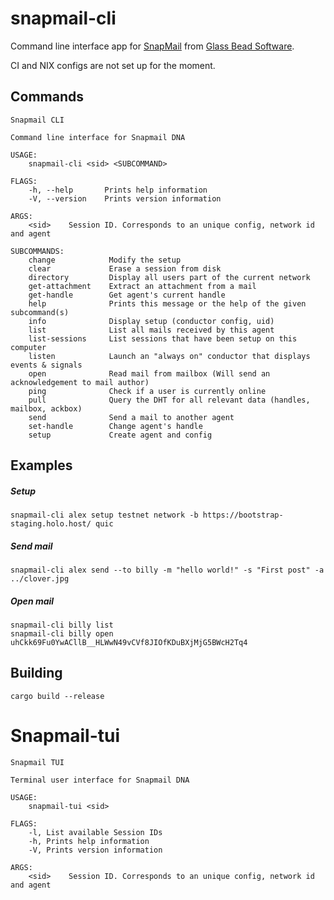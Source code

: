 # snapmail-cli

Command line interface app for [SnapMail](https://github.com/glassbeadsoftware/snapmail-release) from [Glass Bead Software](http://www.glassbead.com/).

CI and NIX configs are not set up for the moment.

## Commands

`````
Snapmail CLI

Command line interface for Snapmail DNA

USAGE:
    snapmail-cli <sid> <SUBCOMMAND>

FLAGS:
    -h, --help       Prints help information
    -V, --version    Prints version information

ARGS:
    <sid>    Session ID. Corresponds to an unique config, network id and agent

SUBCOMMANDS:
    change            Modify the setup
    clear             Erase a session from disk
    directory         Display all users part of the current network
    get-attachment    Extract an attachment from a mail
    get-handle        Get agent's current handle
    help              Prints this message or the help of the given subcommand(s)
    info              Display setup (conductor config, uid)
    list              List all mails received by this agent
    list-sessions     List sessions that have been setup on this computer
    listen            Launch an "always on" conductor that displays events & signals
    open              Read mail from mailbox (Will send an acknowledgement to mail author)
    ping              Check if a user is currently online
    pull              Query the DHT for all relevant data (handles, mailbox, ackbox)
    send              Send a mail to another agent
    set-handle        Change agent's handle
    setup             Create agent and config
`````

## Examples

##### Setup
`````
snapmail-cli alex setup testnet network -b https://bootstrap-staging.holo.host/ quic
`````
##### Send mail
`````
snapmail-cli alex send --to billy -m "hello world!" -s "First post" -a ../clover.jpg
`````
##### Open mail
`````
snapmail-cli billy list
snapmail-cli billy open uhCkk69Fu0YwACllB__HLWwN49vCVf8JIOfKDuBXjMjG5BWcH2Tq4
`````

## Building

`````
cargo build --release
`````

# Snapmail-tui

`````
Snapmail TUI

Terminal user interface for Snapmail DNA

USAGE:
    snapmail-tui <sid>

FLAGS:
    -l, List available Session IDs
    -h, Prints help information
    -V, Prints version information

ARGS:
    <sid>    Session ID. Corresponds to an unique config, network id and agent
`````

